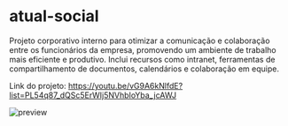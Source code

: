 # atual-social
Projeto corporativo interno para otimizar a comunicação e colaboração entre os funcionários da empresa, promovendo um ambiente de trabalho mais eficiente e produtivo. Inclui recursos como intranet, ferramentas de compartilhamento de documentos, calendários e colaboração em equipe.

Link do projeto: https://youtu.be/vG9A6kNlfdE?list=PL54q87_dQSc5ErWIj5NVhbIoYba_jcAWJ

![preview](https://github.com/Jonathas-bonfim/atual-social/assets/58302084/6d555cd0-29b9-427f-89e4-13d5637de35c)
